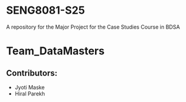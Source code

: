 # SENG8081-S25
A repository for the Major Project for the Case Studies Course in BDSA

# Team_DataMasters

## Contributors:
- Jyoti Maske
- Hiral Parekh


